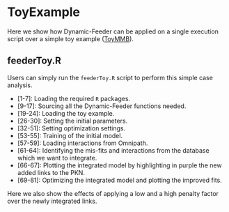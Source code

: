# ToyExample

Here we show how Dynamic-Feeder can be applied on a single execution script over a simple toy example ([ToyMMB](http://www.bioconductor.org/packages/release/bioc/html/CellNOptR.html)).

## feederToy.R

Users can simply run the `feederToy.R` script to perform this simple case analysis.

+ [1-7]: Loading the required `R` packages.
+ [9-17]: Sourcing all the Dynamic-Feeder functions needed.
+ [19-24]: Loading the toy example.
+ [26-30]: Setting the initial parameters.
+ [32-51]: Setting optimization settings.
+ [53-55]: Training of the initial model.
+ [57-59]: Loading interactions from Omnipath.
+ [61-64]: Identifying the mis-fits and interactions from the database which we want to integrate.
+ [66-67]: Plotting the integrated model by highlighting in purple the new added links to the PKN.
+ [69-81]: Optimizing the integrated model and plotting the improved fits.

Here we also show the effects of applying a low and a high penalty factor over the newly integrated links.
